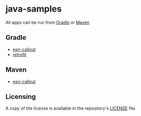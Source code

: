 # java-samples
All apps can be run from [Gradle](https://gradle.org/) or [Maven](https://maven.apache.org/)

## Gradle
- [esri-callout](gradle/esri-callout)
- [retrofit](gradle/retrofit)

## Maven
- [esri-callout](maven/esri-callout)

## Licensing
A copy of the license is available in the repository's [LICENSE](LICENSE) file.
